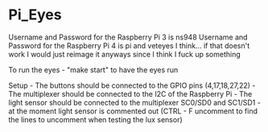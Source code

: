 # Pi_Eyes

Username and Password for the Raspberry Pi 3 is ns948 
Username and Password for the Raspberry Pi 4 is pi and veteyes I think... if that doesn't work I would just reimage it anyways since I think I fuck up something

To run the eyes
    - "make start" to have the eyes run 
    
Setup 
    - The buttons should be connected to the GPIO pins (4,17,18,27,22)
    - The multiplexer should be connected to the I2C of the Raspberry Pi
        - The light sensor should be connected to the multiplexer SC0/SD0 and SC1/SD1 
        - at the moment light sensor is commented out (CTRL - F uncomment to find the lines to uncomment when testing the lux sensor) 
    
